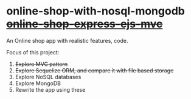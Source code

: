 # online-shop-with-nosql-mongodb [~~online-shop-express-ejs-mvc~~](https://github.com/exemplar-codes/online-shop-express-ejs-mvc)
An Online shop app with realistic features, code.

Focus of this project:
1. ~~Explore MVC pattern~~
2. ~~Explore Sequelize ORM, and compare it with file based storage~~
3. Explore NoSQL databases
4. Explore MongoDB
5. Rewrite the app using these
